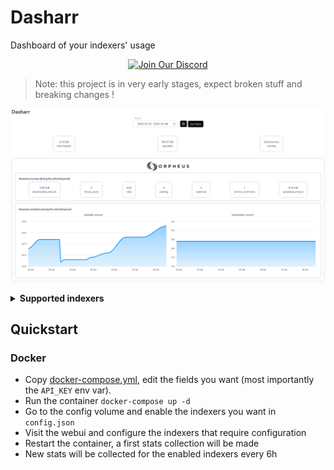# Dasharr

 Dashboard of your indexers' usage

 <p align="center">
  <a href="https://discord.gg/4vd7qAaFwX">
    <img src="https://img.shields.io/badge/Discord-Chat-5865F2?logo=discord&logoColor=white" alt="Join Our Discord">
  </a>
</p>

 > Note: this project is in very early stages, expect broken stuff and breaking changes !

 ![header](images/0.png)
 ![header](images/1.png)

 <details> <summary> <b> Supported indexers </b> </summary>

 * ANT
 * RED
 * GGn
 * OPS
 * BLU
 * Aither
 * ItaTorrents
 * OTW
 * LST

</details>

 ## Quickstart

 ### Docker

- Copy [docker-compose.yml](./docker-compose.yml), edit the fields you want (most importantly the `API_KEY` env var).
- Run the container `docker-compose up -d`
- Go to the config volume and enable the indexers you want in `config.json`
- Visit the webui and configure the indexers that require configuration
- Restart the container, a first stats collection will be made
- New stats will be collected for the enabled indexers every 6h